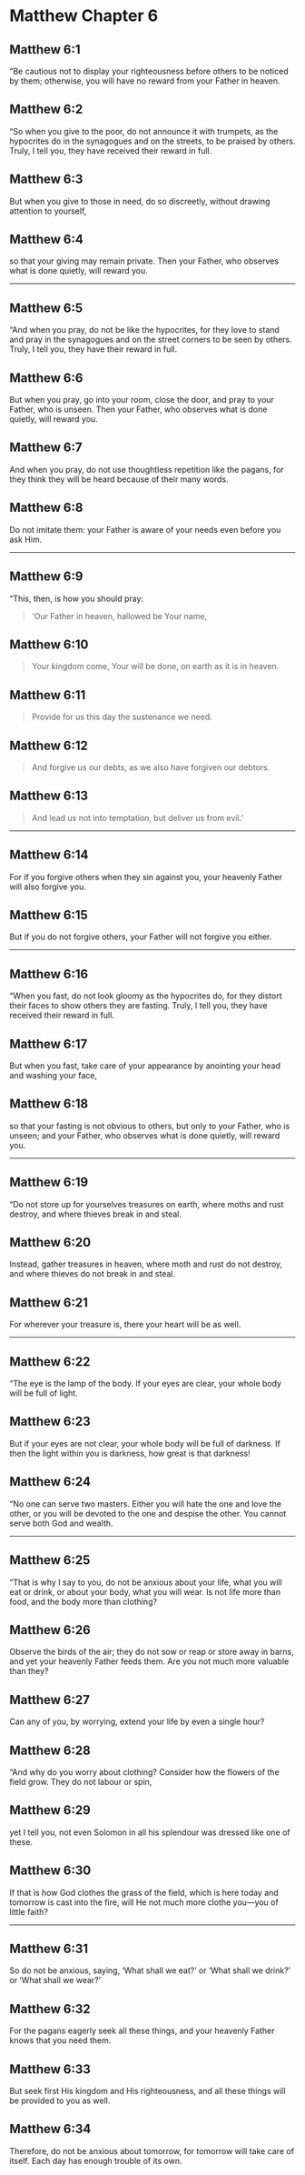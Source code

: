 # Matthew Chapter 6

## Matthew 6:1

“Be cautious not to display your righteousness before others to be noticed by them; otherwise, you will have no reward from your Father in heaven.

## Matthew 6:2

“So when you give to the poor, do not announce it with trumpets, as the hypocrites do in the synagogues and on the streets, to be praised by others. Truly, I tell you, they have received their reward in full.

## Matthew 6:3

But when you give to those in need, do so discreetly, without drawing attention to yourself,

## Matthew 6:4

so that your giving may remain private. Then your Father, who observes what is done quietly, will reward you.

---

## Matthew 6:5

“And when you pray, do not be like the hypocrites, for they love to stand and pray in the synagogues and on the street corners to be seen by others. Truly, I tell you, they have their reward in full.

## Matthew 6:6

But when you pray, go into your room, close the door, and pray to your Father, who is unseen. Then your Father, who observes what is done quietly, will reward you.

## Matthew 6:7

And when you pray, do not use thoughtless repetition like the pagans, for they think they will be heard because of their many words.

## Matthew 6:8

Do not imitate them: your Father is aware of your needs even before you ask Him.

---

## Matthew 6:9

“This, then, is how you should pray:

> ‘Our Father in heaven,
> hallowed be Your name,

## Matthew 6:10

> Your kingdom come,
> Your will be done,
> on earth as it is in heaven.

## Matthew 6:11

> Provide for us this day the sustenance we need.

## Matthew 6:12

> And forgive us our debts,
> as we also have forgiven our debtors.

## Matthew 6:13

> And lead us not into temptation,
> but deliver us from evil.’

---

## Matthew 6:14

For if you forgive others when they sin against you, your heavenly Father will also forgive you.

## Matthew 6:15

But if you do not forgive others, your Father will not forgive you either.

---

## Matthew 6:16

“When you fast, do not look gloomy as the hypocrites do, for they distort their faces to show others they are fasting. Truly, I tell you, they have received their reward in full.

## Matthew 6:17

But when you fast, take care of your appearance by anointing your head and washing your face,

## Matthew 6:18

so that your fasting is not obvious to others, but only to your Father, who is unseen; and your Father, who observes what is done quietly, will reward you.

---

## Matthew 6:19

“Do not store up for yourselves treasures on earth, where moths and rust destroy, and where thieves break in and steal.

## Matthew 6:20

Instead, gather treasures in heaven, where moth and rust do not destroy, and where thieves do not break in and steal.

## Matthew 6:21

For wherever your treasure is, there your heart will be as well.

---

## Matthew 6:22

“The eye is the lamp of the body. If your eyes are clear, your whole body will be full of light.

## Matthew 6:23

But if your eyes are not clear, your whole body will be full of darkness. If then the light within you is darkness, how great is that darkness!

## Matthew 6:24

“No one can serve two masters. Either you will hate the one and love the other, or you will be devoted to the one and despise the other. You cannot serve both God and wealth.

---

## Matthew 6:25

“That is why I say to you, do not be anxious about your life, what you will eat or drink, or about your body, what you will wear. Is not life more than food, and the body more than clothing?

## Matthew 6:26

Observe the birds of the air; they do not sow or reap or store away in barns, and yet your heavenly Father feeds them. Are you not much more valuable than they?

## Matthew 6:27

Can any of you, by worrying, extend your life by even a single hour?

## Matthew 6:28

“And why do you worry about clothing? Consider how the flowers of the field grow. They do not labour or spin,

## Matthew 6:29

yet I tell you, not even Solomon in all his splendour was dressed like one of these.

## Matthew 6:30

If that is how God clothes the grass of the field, which is here today and tomorrow is cast into the fire, will He not much more clothe you—you of little faith?

---

## Matthew 6:31

So do not be anxious, saying, ‘What shall we eat?’ or ‘What shall we drink?’ or ‘What shall we wear?’

## Matthew 6:32

For the pagans eagerly seek all these things, and your heavenly Father knows that you need them.

## Matthew 6:33

But seek first His kingdom and His righteousness, and all these things will be provided to you as well.

## Matthew 6:34

Therefore, do not be anxious about tomorrow, for tomorrow will take care of itself. Each day has enough trouble of its own.
